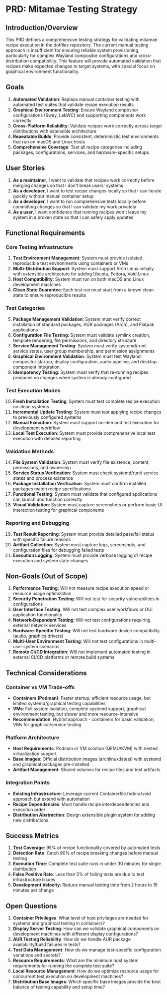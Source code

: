 # PRD: Mitamae Testing Strategy

## Introduction/Overview

This PRD defines a comprehensive testing strategy for validating mitamae recipe execution in the dotfiles repository. The current manual testing approach is insufficient for ensuring reliable system provisioning, particularly for complex Wayland compositor configurations and cross-distribution compatibility. This feature will provide automated validation that recipes make expected changes to target systems, with special focus on graphical environment functionality.

## Goals

1. **Automated Validation**: Replace manual container testing with automated test suites that validate recipe execution results
2. **Graphical Environment Testing**: Ensure Wayland compositor configurations (Sway, LabWC) and supporting components work correctly
3. **Cross-Platform Reliability**: Validate recipes work correctly across target distributions with extensible architecture
4. **Repeatable Builds**: Provide consistent, deterministic test environments that run on macOS and Linux hosts
5. **Comprehensive Coverage**: Test all recipe categories including packages, configurations, services, and hardware-specific setups

## User Stories

1. **As a maintainer**, I want to validate that recipes work correctly before merging changes so that I don't break users' systems
2. **As a developer**, I want to test recipe changes locally so that I can iterate quickly without manual container setup
3. **As a developer**, I want to run comprehensive tests locally before committing changes so that I can validate my work privately
4. **As a user**, I want confidence that running recipes won't leave my system in a broken state so that I can safely apply updates

## Functional Requirements

### Core Testing Infrastructure

1. **Test Environment Management**: System must provide isolated, reproducible test environments using containers or VMs
2. **Multi-Distribution Support**: System must support Arch Linux initially with extensible architecture for adding Ubuntu, Fedora, Void Linux
3. **Host Compatibility**: System must run on both macOS and Linux development machines
4. **Clean State Guarantee**: Each test run must start from a known clean state to ensure reproducible results

### Test Categories

5. **Package Management Validation**: System must verify correct installation of standard packages, AUR packages (Arch), and Flatpak applications
6. **Configuration File Testing**: System must validate symlink creation, template rendering, file permissions, and directory structure
7. **Service Management Testing**: System must verify systemd/runit service states, user group membership, and permission assignments
8. **Graphical Environment Validation**: System must test Wayland compositor startup, display configuration, audio pipeline, and desktop component integration
9. **Idempotency Testing**: System must verify that re-running recipes produces no changes when system is already configured

### Test Execution Modes

10. **Fresh Installation Testing**: System must test complete recipe execution on clean systems
11. **Incremental Update Testing**: System must test applying recipe changes to previously configured systems
12. **Manual Execution**: System must support on-demand test execution for development workflow
13. **Local Test Execution**: System must provide comprehensive local test execution with detailed reporting

### Validation Methods

14. **File System Validation**: System must verify file existence, content, permissions, and ownership
15. **Service Status Verification**: System must check systemd/runit service states and process existence  
16. **Package Installation Verification**: System must confirm installed packages match recipe specifications
17. **Functional Testing**: System must validate that configured applications can launch and function correctly
18. **Visual Validation**: System must capture screenshots or perform basic UI interaction testing for graphical components

### Reporting and Debugging

19. **Test Result Reporting**: System must provide detailed pass/fail status with specific failure reasons
20. **Artifact Collection**: System must capture logs, screenshots, and configuration files for debugging failed tests
21. **Execution Logging**: System must provide verbose logging of recipe execution and system state changes

## Non-Goals (Out of Scope)

1. **Performance Testing**: Will not measure recipe execution speed or resource usage optimization
2. **Security Penetration Testing**: Will not test for security vulnerabilities in configurations
3. **User Interface Testing**: Will not test complex user workflows or GUI application functionality
4. **Network-Dependent Testing**: Will not test configurations requiring external network services
5. **Hardware-Specific Testing**: Will not test hardware device compatibility (audio, graphics drivers)
6. **Multi-User Environment Testing**: Will not test configurations in multi-user system scenarios
7. **Remote CI/CD Integration**: Will not implement automated testing in external CI/CD platforms or remote build systems

## Technical Considerations

### Container vs VM Trade-offs

- **Containers (Podman)**: Faster startup, efficient resource usage, but limited systemd/graphical testing capabilities
- **VMs**: Full system isolation, complete systemd support, graphical environment testing, but slower and more resource-intensive
- **Recommendation**: Hybrid approach - containers for basic validation, VMs for graphical/service testing

### Platform Architecture

- **Host Requirements**: Podman or VM solution (QEMU/KVM) with nested virtualization support
- **Base Images**: Official distribution images (archlinux:latest) with systemd and graphical packages pre-installed
- **Artifact Management**: Shared volumes for recipe files and test artifacts

### Integration Points

- **Existing Infrastructure**: Leverage current Containerfile.fedora/void approach but extend with automation
- **Recipe Dependencies**: Must handle recipe interdependencies and execution order
- **Distribution Abstraction**: Design extensible plugin system for adding new distributions

## Success Metrics

1. **Test Coverage**: 95% of recipe functionality covered by automated tests
2. **Detection Rate**: Catch 90% of recipe breaking changes before manual testing
3. **Execution Time**: Complete test suite runs in under 30 minutes for single distribution
4. **False Positive Rate**: Less than 5% of failing tests are due to test infrastructure issues
5. **Development Velocity**: Reduce manual testing time from 2 hours to 15 minutes per change

## Open Questions

1. **Container Privileges**: What level of host privileges are needed for systemd and graphical testing in containers?
2. **Display Server Testing**: How can we validate graphical components on development machines with different display configurations?
3. **AUR Testing Reliability**: How do we handle AUR package availability/build failures in tests?
4. **Test Data Management**: How do we manage test-specific configuration variations and secrets?
5. **Resource Requirements**: What are the minimum host system requirements for running the complete test suite?
6. **Local Resource Management**: How do we optimize resource usage for concurrent test execution on development machines?
7. **Distribution Base Images**: Which specific base images provide the best balance of testing capability and setup time?